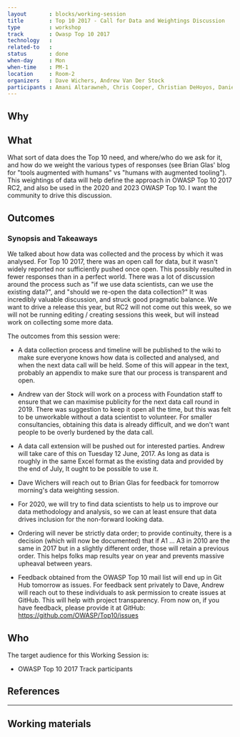```yaml
---
layout       : blocks/working-session
title        : Top 10 2017 - Call for Data and Weightings Discussion
type         : workshop
track        : Owasp Top 10 2017
technology   :
related-to   :
status       : done
when-day     : Mon
when-time    : PM-1
location     : Room-2
organizers   : Dave Wichers, Andrew Van Der Stock
participants : Amani Altarawneh, Chris Cooper, Christian DeHoyos, Daniel Miessler, Erez Yalon, Jason Li, Jonas vanalderweireldt, Kevin Greene, Nuno Loureiro, Sandor Lenart, Tiago Mendo, Tiffany Long, Torsten Gigler
---
```


## Why


## What

What sort of data does the Top 10 need, and where/who do we ask for it, and how do we weight the various types of responses (see Brian Glas' blog for "tools augmented with humans" vs "humans with augmented tooling"). 
This weightings of data will help define the approach in OWASP Top 10 2017 RC2, and also be used in the 2020 and 2023 OWASP Top 10. I want the community to drive this discussion.

 
## Outcomes 

### Synopsis and Takeaways

We talked about how data was collected and the process by which it was analysed. For Top 10 2017, there was an open call for data, but it wasn't widely reported nor sufficiently pushed once open.  This possibly resulted in fewer responses than in a perfect world. There was a lot of discussion around the process such as "if we use data scientists, can we use the existing data?", and "should we re-open the data collection?"
It was incredibly valuable discussion, and struck good pragmatic balance. We want to drive a release this year, but RC2 will not come out this week, so we will not be running editing / creating sessions this week, but will instead work on collecting some more data.

The outcomes from this session were:

- A data collection process and timeline will be published to the wiki to make sure everyone knows how data is collected and analysed, and when the next data call will be held. Some of this will appear in the text, probably an appendix to make sure that our process is transparent and open. 

- Andrew van der Stock will work on a process with Foundation staff to ensure that we can maximise publicity for the next data call round in 2019. There was suggestion to keep it open all the time, but this was felt to be unworkable without a data scientist to volunteer.  For smaller consultancies, obtaining this data is already difficult, and we don't want people to be overly burdened by the data call. 

- A data call extension will be pushed out for interested parties. Andrew will take care of this on Tuesday 12 June, 2017.  As long as data is roughly in the same Excel format as the existing data and provided by the end of July, It ought to be possible to use it. 

- Dave Wichers will reach out to Brian Glas for feedback for tomorrow morning's data weighting session. 

- For 2020, we will try to find data scientists to help us to improve our data methodology and analysis, so we can at least ensure that data drives inclusion for the non-forward looking data. 

- Ordering will never be strictly data order; to provide continuity, there is a decision (which will now be documented) that if A1 ... A3 in 2010 are the same in 2017 but in a slightly different order, those will retain a previous order. This helps folks map results year on year and prevents massive upheaval between years. 

- Feedback obtained from the OWASP Top 10 mail list will end up in Git Hub tomorrow as issues. For feedback sent privately to Dave, Andrew will reach out to these individuals to ask permission to create issues at GitHub. This will help with project transparency. From now on, if you have feedback, please provide it at GitHub: https://github.com/OWASP/Top10/issues 


## Who

The target audience for this Working Session is:

 - OWASP Top 10 2017 Track participants

## References

--- 

## Working materials


